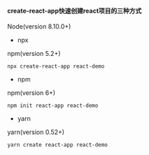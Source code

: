 #### create-react-app快速创建react项目的三种方式

Node(version 8.10.0+)
- npx

npm(version 5.2+)
```
npx create-react-app react-demo
```

- npm

npm(version 6+)
```
npm init react-app react-demo
```

- yarn

yarn(version 0.52+)

```
yarn create react-app react-demo
```
